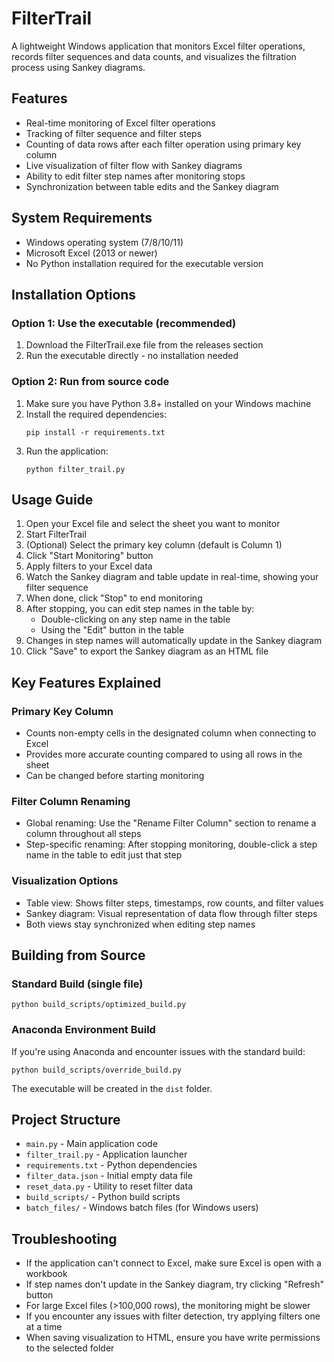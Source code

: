 # FilterTrail

A lightweight Windows application that monitors Excel filter operations, records filter sequences and data counts, and visualizes the filtration process using Sankey diagrams.

## Features
- Real-time monitoring of Excel filter operations
- Tracking of filter sequence and filter steps
- Counting of data rows after each filter operation using primary key column
- Live visualization of filter flow with Sankey diagrams
- Ability to edit filter step names after monitoring stops
- Synchronization between table edits and the Sankey diagram

## System Requirements
- Windows operating system (7/8/10/11)
- Microsoft Excel (2013 or newer)
- No Python installation required for the executable version

## Installation Options

### Option 1: Use the executable (recommended)
1. Download the FilterTrail.exe file from the releases section
2. Run the executable directly - no installation needed

### Option 2: Run from source code
1. Make sure you have Python 3.8+ installed on your Windows machine
2. Install the required dependencies:
   ```
   pip install -r requirements.txt
   ```
3. Run the application:
   ```
   python filter_trail.py
   ```

## Usage Guide
1. Open your Excel file and select the sheet you want to monitor
2. Start FilterTrail
3. (Optional) Select the primary key column (default is Column 1)
4. Click "Start Monitoring" button
5. Apply filters to your Excel data
6. Watch the Sankey diagram and table update in real-time, showing your filter sequence
7. When done, click "Stop" to end monitoring
8. After stopping, you can edit step names in the table by:
   - Double-clicking on any step name in the table
   - Using the "Edit" button in the table
9. Changes in step names will automatically update in the Sankey diagram
10. Click "Save" to export the Sankey diagram as an HTML file

## Key Features Explained

### Primary Key Column
- Counts non-empty cells in the designated column when connecting to Excel
- Provides more accurate counting compared to using all rows in the sheet
- Can be changed before starting monitoring

### Filter Column Renaming
- Global renaming: Use the "Rename Filter Column" section to rename a column throughout all steps
- Step-specific renaming: After stopping monitoring, double-click a step name in the table to edit just that step

### Visualization Options
- Table view: Shows filter steps, timestamps, row counts, and filter values
- Sankey diagram: Visual representation of data flow through filter steps
- Both views stay synchronized when editing step names

## Building from Source

### Standard Build (single file)
```
python build_scripts/optimized_build.py
```

### Anaconda Environment Build
If you're using Anaconda and encounter issues with the standard build:
```
python build_scripts/override_build.py
```

The executable will be created in the `dist` folder.

## Project Structure
- `main.py` - Main application code
- `filter_trail.py` - Application launcher
- `requirements.txt` - Python dependencies
- `filter_data.json` - Initial empty data file
- `reset_data.py` - Utility to reset filter data
- `build_scripts/` - Python build scripts
- `batch_files/` - Windows batch files (for Windows users)

## Troubleshooting
- If the application can't connect to Excel, make sure Excel is open with a workbook
- If step names don't update in the Sankey diagram, try clicking "Refresh" button
- For large Excel files (>100,000 rows), the monitoring might be slower
- If you encounter any issues with filter detection, try applying filters one at a time
- When saving visualization to HTML, ensure you have write permissions to the selected folder